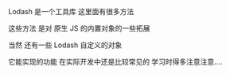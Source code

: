 Lodash 是一个工具库 这里面有很多方法

这些方法 是对 原生 JS 的内置对象的一些拓展

当然 还有一些 Lodash 自定义的对象

它能实现的功能 在实际开发中还是比较常见的 学习时得多注意注意....
